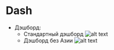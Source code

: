 # Dash
- Дэшборд:
  - Стандартный дэшборд
  ![alt text](https://github.com/mumok4/infograph/blob/main/dash/imgs/countries.bmp)
  - Дэшборд без Азии
  ![alt text](https://github.com/mumok4/infograph/blob/main/dash/imgs/countries(without_Asia).bmp)
